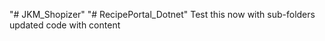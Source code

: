 "# JKM_Shopizer" 
"# RecipePortal_Dotnet" 
Test this now
with sub-folders
updated code
with content
